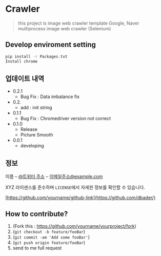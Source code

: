 # Crawler
> this project is image web crawler template
> Google, Naver multiprocess image web crawler (Selenium) 
> 
## Develop enviroment setting

```sh
pip install -r Packages.txt
Install chrome
```

## 업데이트 내역

* 0.2.1
    * Bug Fix : Data imbalance fix
* 0.2.
    * add : init string
* 0.1.1
    * Bug Fix : Chromedriver version not correct
* 0.1.0
    * Release
    * Picture Smooth 
* 0.0.1
    * developing

## 정보

이름 – [@트위터 주소](https://twitter.com/dbader_org) – 이메일주소@example.com

XYZ 라이센스를 준수하며 ``LICENSE``에서 자세한 정보를 확인할 수 있습니다.

[https://github.com/yourname/github-link](https://github.com/dbader/)

## How to contribute?

1. (Fork this : <https://github.com/yourname/yourproject/fork>)
2. (`git checkout -b feature/fooBar`) 
3. (`git commit -am 'Add some fooBar'`) 
4. (`git push origin feature/fooBar`) 
5. send to me full request
